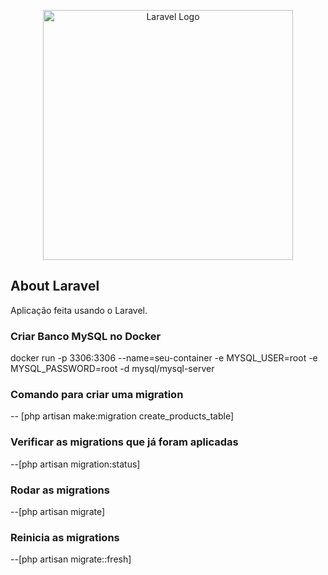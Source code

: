 <p align="center"><a href="https://laravel.com" target="_blank"><img src="https://raw.githubusercontent.com/laravel/art/master/logo-lockup/5%20SVG/2%20CMYK/1%20Full%20Color/laravel-logolockup-cmyk-red.svg" width="400" alt="Laravel Logo"></a></p>

## About Laravel

Aplicação feita usando o Laravel.

### Criar Banco MySQL no Docker

docker run -p 3306:3306 --name=seu-container -e MYSQL_USER=root -e MYSQL_PASSWORD=root -d mysql/mysql-server

### Comando para criar uma migration
-- [php artisan make:migration create_products_table]

### Verificar as migrations que já foram aplicadas
--[php artisan migration:status]

### Rodar as migrations 
--[php artisan migrate]

### Reinicia as migrations 
--[php artisan migrate::fresh]
